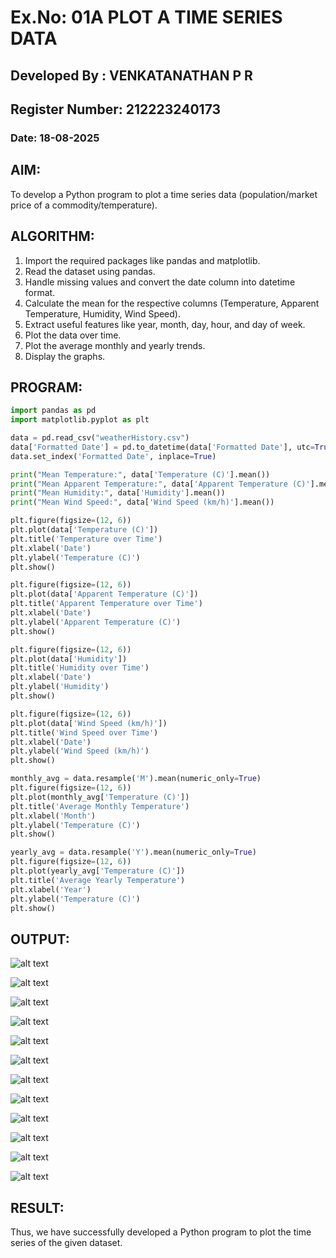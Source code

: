 # Ex.No: 01A PLOT A TIME SERIES DATA

## Developed By : VENKATANATHAN P R

## Register Number: 212223240173

### Date: 18-08-2025

## AIM:

To develop a Python program to plot a time series data (population/market price of a commodity/temperature).

## ALGORITHM:

1. Import the required packages like pandas and matplotlib.
2. Read the dataset using pandas.
3. Handle missing values and convert the date column into datetime format.
4. Calculate the mean for the respective columns (Temperature, Apparent Temperature, Humidity, Wind Speed).
5. Extract useful features like year, month, day, hour, and day of week.
6. Plot the data over time.
7. Plot the average monthly and yearly trends.
8. Display the graphs.

## PROGRAM:

```python
import pandas as pd
import matplotlib.pyplot as plt

data = pd.read_csv("weatherHistory.csv")
data['Formatted Date'] = pd.to_datetime(data['Formatted Date'], utc=True)
data.set_index('Formatted Date', inplace=True)

print("Mean Temperature:", data['Temperature (C)'].mean())
print("Mean Apparent Temperature:", data['Apparent Temperature (C)'].mean())
print("Mean Humidity:", data['Humidity'].mean())
print("Mean Wind Speed:", data['Wind Speed (km/h)'].mean())

plt.figure(figsize=(12, 6))
plt.plot(data['Temperature (C)'])
plt.title('Temperature over Time')
plt.xlabel('Date')
plt.ylabel('Temperature (C)')
plt.show()

plt.figure(figsize=(12, 6))
plt.plot(data['Apparent Temperature (C)'])
plt.title('Apparent Temperature over Time')
plt.xlabel('Date')
plt.ylabel('Apparent Temperature (C)')
plt.show()

plt.figure(figsize=(12, 6))
plt.plot(data['Humidity'])
plt.title('Humidity over Time')
plt.xlabel('Date')
plt.ylabel('Humidity')
plt.show()

plt.figure(figsize=(12, 6))
plt.plot(data['Wind Speed (km/h)'])
plt.title('Wind Speed over Time')
plt.xlabel('Date')
plt.ylabel('Wind Speed (km/h)')
plt.show()

monthly_avg = data.resample('M').mean(numeric_only=True)
plt.figure(figsize=(12, 6))
plt.plot(monthly_avg['Temperature (C)'])
plt.title('Average Monthly Temperature')
plt.xlabel('Month')
plt.ylabel('Temperature (C)')
plt.show()

yearly_avg = data.resample('Y').mean(numeric_only=True)
plt.figure(figsize=(12, 6))
plt.plot(yearly_avg['Temperature (C)'])
plt.title('Average Yearly Temperature')
plt.xlabel('Year')
plt.ylabel('Temperature (C)')
plt.show()
```

## OUTPUT:

![alt text](Images/image.png)

![alt text](<Images/image copy 2.png>)

![alt text](<Images/image copy 3.png>)

![alt text](<Images/image copy 4.png>)

![alt text](<Images/image copy 5.png>)

![alt text](<Images/image copy.png>)

![alt text](Images/image1.png)

![alt text](Images/image2.png)

![alt text](Images/image3.png)

![alt text](Images/image4.png)

![alt text](Images/img5.png)

![alt text](Images/image6.png)

## RESULT:

Thus, we have successfully developed a Python program to plot the time series of the given dataset.


